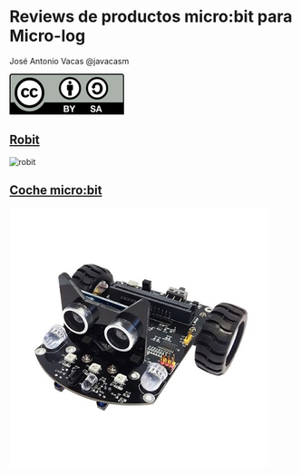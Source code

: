 # Reviews de productos micro:bit para Micro-log

José Antonio Vacas @javacasm

![Licencia CC](./images/Licencia_CC.png)

## [Robit](./robit.md) 

![robit](https://i.imgur.com/sVvkB7S.jpg)



## [Coche micro:bit](car.md)

![coche-microbit.jpg](./images/coche-microbit.jpg)